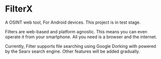 # FilterX
A OSINT web tool, For Android devices. This project is in test stage.

Filters are web-based and platform agnostic. This means you can even operate it from your smartphone. All you need is a browser and the internet.

Currently, Filter supports file searching using Google Dorking with powered by the Searx search engine. Other features will be added gradually.

